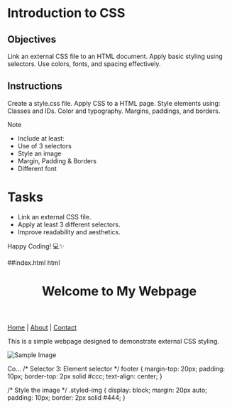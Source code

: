 # Introduction to CSS

## Objectives
Link an external CSS file to an HTML document.
Apply basic styling using selectors.
Use colors, fonts, and spacing effectively.

## Instructions

Create a style.css file.
Apply CSS to a HTML page.
Style elements using:
Classes and IDs.
Color and typography.
Margins, paddings, and borders.

>[!NOTE]
>  - Include at least:
>  - Use of 3 selectors
>  - Style an image
>  - Margin, Padding & Borders
>  - Different font

# Tasks
 - Link an external CSS file.
 - Apply at least 3 different selectors.
 - Improve readability and aesthetics.

Happy Coding! 💻✨









##index.html
html
<!DOCTYPE html>
<html lang="en">
<head>
  <meta charset="UTF-8">
  <meta name="viewport" content="width=device-width, initial-scale=1.0">
  <title>Styled Webpage</title>
  <link rel="stylesheet" href="style.css">
</head>
<body>
  <header>
    <h1 class="main-title">Welcome to My Webpage</h1>
  </header>

  <nav id="main-nav">
    <a href="#">Home</a> |
    <a href="#">About</a> |
    <a href="#">Contact</a>
  </nav>

  <main>
    <p>This is a simple webpage designed to demonstrate external CSS styling.</p>
    <img src="https://via.placeholder.com/200" alt="Sample Image" class="styled-img">
  </main>

  <footer>
    <p>Co…
/* Selector 3: Element selector */
footer {
  margin-top: 20px;
  padding: 10px;
  border-top: 2px solid #ccc;
  text-align: center;
}

/* Style the image */
.styled-img {
  display: block;
  margin: 20px auto;
  padding: 10px;
  border: 2px solid #444;
}
